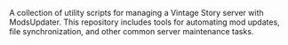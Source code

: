 A collection of utility scripts for managing a Vintage Story server with ModsUpdater. This repository includes tools for automating mod updates, file synchronization, and other common server maintenance tasks.
